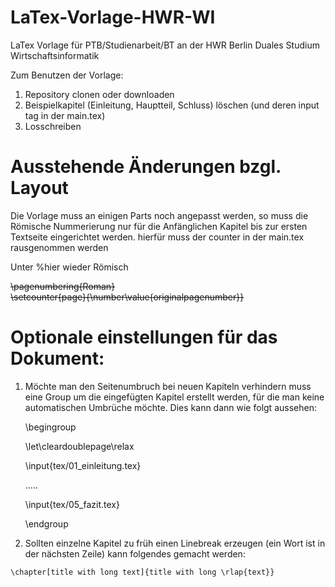 # LaTex-Vorlage-HWR-WI

LaTex Vorlage für PTB/Studienarbeit/BT an der HWR Berlin Duales Studium Wirtschaftsinformatik

Zum Benutzen der Vorlage: 
1. Repository clonen oder downloaden
2. Beispielkapitel (Einleitung, Hauptteil, Schluss) löschen (und deren input tag in der main.tex)
3. Losschreiben

# Ausstehende Änderungen bzgl. Layout

Die Vorlage muss an einigen Parts noch angepasst werden, so muss die Römische Nummerierung nur für die Anfänglichen Kapitel bis zur ersten Textseite eingerichtet werden.
hierfür muss der counter in der main.tex rausgenommen werden 

Unter %hier wieder Römisch

  ~~\pagenumbering{Roman} <br>
  \setcounter{page}{\number\value{originalpagenumber}}~~

# Optionale einstellungen für das Dokument:
1. Möchte man den Seitenumbruch bei neuen Kapiteln verhindern muss eine Group um die eingefügten Kapitel erstellt werden, 
  für die man keine automatischen Umbrüche möchte. Dies kann dann wie folgt aussehen:  
    
    \begingroup 
    
    \let\cleardoublepage\relax

    \input{tex/01_einleitung.tex}

    .....
 
    \input{tex/05_fazit.tex}

    \endgroup

2. Sollten einzelne Kapitel zu früh einen Linebreak erzeugen (ein Wort ist in der nächsten Zeile) 
   kann folgendes gemacht werden:

`\chapter[title with long text]{title with long \rlap{text}}`


